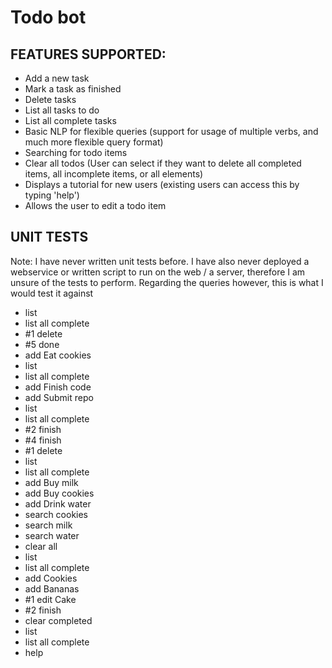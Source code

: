 # Todo bot

## FEATURES SUPPORTED: 
* Add a new task
* Mark a task as finished
* Delete tasks 
* List all tasks to do 
* List all complete tasks 
* Basic NLP for flexible queries (support for usage of multiple verbs, and much more flexible query format)
* Searching for todo items
* Clear all todos (User can select if they want to delete all completed items, all incomplete items, or all elements)
* Displays a tutorial for new users (existing users can access this by typing 'help')
* Allows the user to edit a todo item

## UNIT TESTS
Note: I have never written unit tests before. I have also never deployed a webservice or written script to run on
the web / a server, therefore I am unsure of the tests to perform. Regarding the queries however, this is what I would 
test it against 

* list 
* list all complete
* #1 delete
* #5 done 
* add Eat cookies 
* list 
* list all complete 
* add Finish code 
* add Submit repo 
* list 
* list all complete 
* #2 finish
* #4 finish
* #1 delete
* list 
* list all complete
* add Buy milk 
* add Buy cookies
* add Drink water 
* search cookies 
* search milk 
* search water 
* clear all
* list 
* list all complete
* add Cookies 
* add Bananas
* #1 edit Cake 
* #2 finish
* clear completed
* list 
* list all complete
* help

